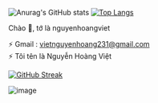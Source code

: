 ![Anurag's GitHub stats](https://github-readme-stats.vercel.app/api?username=NguyenHoangViet&show_icons=true&theme=dracula)  [![Top Langs](https://github-readme-stats.vercel.app/api/top-langs/?username=NguyenHoangViet&theme=dracula)](https://github.com/anuraghazra/github-readme-stats)         

Chào 👋, tớ là nguyenhoangviet 

⚡ Gmail : vietnguyenhoang231@gmail.com                                                                                                                                             
⚡ Tôi tên là Nguyễn Hoàng Việt

[![GitHub Streak](https://github-readme-streak-stats.herokuapp.com/?user=xCelx&theme=dark)](https://github.com/xCelx/github-readme-streak-stats)

![image](https://user-images.githubusercontent.com/89697250/137607147-38b3befd-cf75-4d0c-99c8-cad868a0e651.png)
